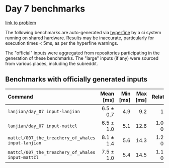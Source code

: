 # Day 7 benchmarks

[link to problem](http://adventofcode.com/2021/day/7)

The following benchmarks are auto-generated via [hyperfine](https://github.com/sharkdp/hyperfine) by a ci system running on shared hardware. Results may be inaccurate, particularly for execution times < 5ms, as per the hyperfine warnings.

The "official" inputs were aggregated from repositories participating in the generation of these benchmarks. The "large" inputs (if any) were sourced from various places, including the subreddit.

## Benchmarks with officially generated inputs
| Command | Mean [ms] | Min [ms] | Max [ms] | Relative |
|:---|---:|---:|---:|---:|
| `lanjian/day_07 input-lanjian` | 6.5 ± 0.7 | 4.9 | 9.2 | 1.00 |
| `lanjian/day_07 input-mattcl` | 6.5 ± 1.0 | 5.1 | 12.6 | 1.01 ± 0.19 |
| `mattcl/007_the_treachery_of_whales input-lanjian` | 8.1 ± 1.4 | 5.6 | 14.3 | 1.25 ± 0.26 |
| `mattcl/007_the_treachery_of_whales input-mattcl` | 7.5 ± 1.0 | 5.4 | 14.5 | 1.17 ± 0.20 |
